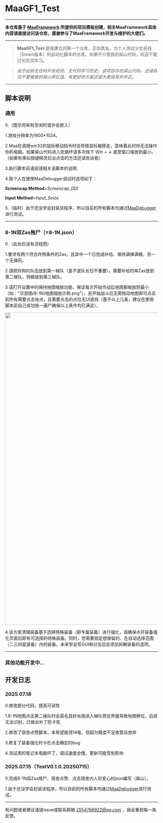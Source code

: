 <!-- markdownlint-disable MD033 MD041 -->
# MaaGF1_Test

</div>

***

**本仓库基于 [MaaFramework](https://github.com/MaaXYZ/MaaFramework) 所提供的项目模板创建，相关MaaFramework具体内容请直接访问该仓库，感谢参与了MaaFramework开发与维护的大佬们。**

***

> **MaaGF1_Test** 是我建立的第一个仓库，正如其名，为个人测试少女前线（Steam版本）的自动化脚本的仓库。如果不介意我的屎山代码，欢迎下载讨论交流学习。

>*由于此前无任何开发经验、无代码学习历史，该项目存在屎山代码，还请各位不要被我的屎山弄红温，有更好的方案还望大佬指导并斧正。*

***

## 脚本说明

### 通用

0.（图示将来有空闲时或许会嵌入）

1.游戏分辨率为1600*1024。

2.Maa在调用win32的鼠标移动指令时会导致鼠标被移走，意味着此时你无法操作你的电脑。如果屎山代码进入死循环请多次按下 Win + ↓ 直至窗口缩放到最小。（如果有类似按键精灵后台点击的方法还请告诉我）

3.执行脚本前请阅读相关该脚本的说明

4.我个人在使用MaaDebugger调试时选项如下：

**Screencap Method**=*Screencap_GDI*

**Input Method**=*Input_Seize*

5.（临时）由于还没学会封装该程序，所以目前的所有脚本均通过[MaaDebugger](https://github.com/MaaXYZ/MaaDebugger)进行测试。

***

### 8-1N双Zas拖尸（=8-1N.json）

0.（此处应该有流程图）

1.要求有两个符合炸狗条件的Zas，且其中一个已完成补给、保持满弹满粮，另一个无弹药。

2.请把炸狗的队伍放到第一梯队（是不是队长位不重要），需要补给的单Zas放到第二梯队，狗粮放到第三梯队。

3.请打开设置中的保持地图缩放功能，保证每次开始作战后地图都缩放到最小（如："示意图/8-1N/地图缩放示例.png"），且开始战斗后无需拖动地图即可点击到所有需要点击地点，且需要点击的点位无UI遮挡（基于以上几条，建议在使用脚本前自己成功拖一遍尸确保以上条件均已满足）。

<p align="center">
  <img alt="example" src="https://cdn.jsdelivr.net/gh/LeonNagant/MaaGF1_Test/example_img/8-1N/map_example.png" width="1600" height="1024" />
</p>

4.该方案清理装备基于选择特殊装备（即专属装备）进行强化，请确保点开装备强化页面后即有可选择的特殊装备。同时，您需要锁定想保留的、在自动选择范围（二三四星装备）内的装备。未来学会写GUI和分支后会添加拆解装备的选项。
***
### 其他功能开发中...

## 开发日志

### 2025.07.18
0.修改部分代码，提高可读性

1.8-1N地图点击第二梯队时会莫名其妙长按进入梯队预览界面导致地图移位，后续无法识别，已做出补丁防卡死

2.修改了宿舍点赞脚本，本希望能领14电，但因为精度不足故暂且放弃

3.修复了装备强化时卡在点击确定的bug

4.测试用的笔记本电脑坏了，调试速度会慢，更新可能受到影响

### 2025.07.15（TestV0.1.0.20250715）
0.完成8-1N双Zas拖尸、宿舍点赞、点击宿舍内人形爱心的json编写（屎山）。

1.由于还没学会封装该程序，所以目前的所有脚本均通过[MaaDebugger](https://github.com/MaaXYZ/MaaDebugger)进行测试。

***
有问题或者建议请提issue或联系邮箱 *2554766922@qq.com* ，我会重视每一条反馈。
